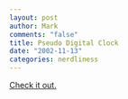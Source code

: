 ```yaml
--- 
layout: post
author: Mark
comments: "false"
title: Pseudo Digital Clock
date: "2002-11-13"
categories: nerdliness
---
```

<a href="http://www.yugop.com/ver3/stuff/03/fla.html">Check it out.</a>
